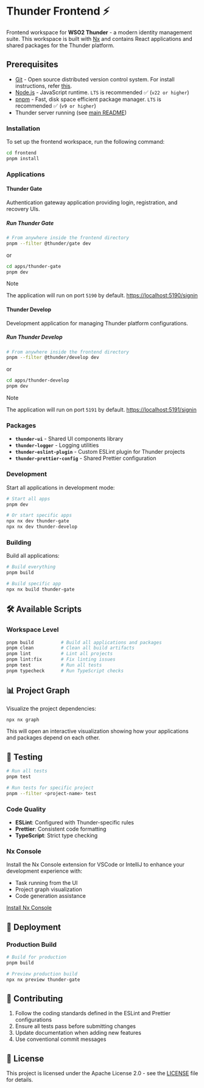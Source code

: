 # Thunder Frontend ⚡

Frontend workspace for **WSO2 Thunder** - a modern identity management suite. This workspace is built with [Nx](https://nx.dev) and contains React applications and shared packages for the Thunder platform.

## Prerequisites

- [Git](https://git-scm.com/downloads) - Open source distributed version control system. For install instructions, refer [this](https://www.atlassian.com/git/tutorials/install-git).
- [Node.js](https://nodejs.org/en/download/) - JavaScript runtime. `LTS` is recommended ✅ (`v22 or higher`)
- [pnpm](https://pnpm.io/) - Fast, disk space efficient package manager. `LTS` is recommended ✅ (`v9 or higher`)
- Thunder server running (see [main README](../README.md))

### Installation

To set up the frontend workspace, run the following command:

```sh
cd frontend
pnpm install
```

### Applications

#### Thunder Gate

Authentication gateway application providing login, registration, and recovery UIs.

##### Run Thunder Gate

```bash
# From anywhere inside the frontend directory
pnpm --filter @thunder/gate dev
```

or

```bash
cd apps/thunder-gate
pnpm dev
```

> [!Note]
> The application will run on port `5190` by default.
> [https://localhost:5190/signin](https://localhost:5190/signin)

#### Thunder Develop

Development application for managing Thunder platform configurations.

##### Run Thunder Develop

```bash
# From anywhere inside the frontend directory
pnpm --filter @thunder/develop dev
```

or

```bash
cd apps/thunder-develop
pnpm dev
```

> [!Note]
> The application will run on port `5191` by default.
> [https://localhost:5191/signin](https://localhost:5191/signin)

### Packages

- **`thunder-ui`** - Shared UI components library
- **`thunder-logger`** - Logging utilities
- **`thunder-eslint-plugin`** - Custom ESLint plugin for Thunder projects  
- **`thunder-prettier-config`** - Shared Prettier configuration

### Development

Start all applications in development mode:

```sh
# Start all apps
pnpm dev

# Or start specific apps
npx nx dev thunder-gate
npx nx dev thunder-develop
```

### Building

Build all applications:

```sh
# Build everything
pnpm build

# Build specific app
npx nx build thunder-gate
```

## 🛠️ Available Scripts

### Workspace Level

```sh
pnpm build          # Build all applications and packages
pnpm clean          # Clean all build artifacts
pnpm lint           # Lint all projects
pnpm lint:fix       # Fix linting issues
pnpm test           # Run all tests
pnpm typecheck      # Run TypeScript checks
```

## 📊 Project Graph

Visualize the project dependencies:

```sh
npx nx graph
```

This will open an interactive visualization showing how your applications and packages depend on each other.

## 🧪 Testing

```sh
# Run all tests
pnpm test

# Run tests for specific project
pnpm --filter <project-name> test
```

### Code Quality

- **ESLint**: Configured with Thunder-specific rules
- **Prettier**: Consistent code formatting
- **TypeScript**: Strict type checking

### Nx Console

Install the Nx Console extension for VSCode or IntelliJ to enhance your development experience with:

- Task running from the UI
- Project graph visualization
- Code generation assistance

[Install Nx Console](https://nx.dev/getting-started/editor-setup)

## 🚀 Deployment

### Production Build

```sh
# Build for production
pnpm build

# Preview production build
npx nx preview thunder-gate
```

## 🤝 Contributing

1. Follow the coding standards defined in the ESLint and Prettier configurations
2. Ensure all tests pass before submitting changes
3. Update documentation when adding new features
4. Use conventional commit messages

## 📄 License

This project is licensed under the Apache License 2.0 - see the [LICENSE](../LICENSE) file for details.

